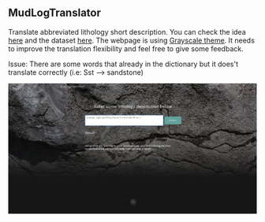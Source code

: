 ## MudLogTranslator
Translate abbreviated lithology short description. You can check the idea [here](https://events.agilescientific.com/idea/lithology-translator-for-cumbersome-geological-descriptions) and the dataset [here](http://shorturl.at/ltDI2). The webpage is using [Grayscale theme](https://startbootstrap.com/themes/grayscale/). It needs to improve the translation flexibility and feel free to give some feedback.

Issue:
There are some words that already in the dictionary but it does't translate correctly (i.e: Sst --> sandstone)

![Screenshot](ss.jpg)
